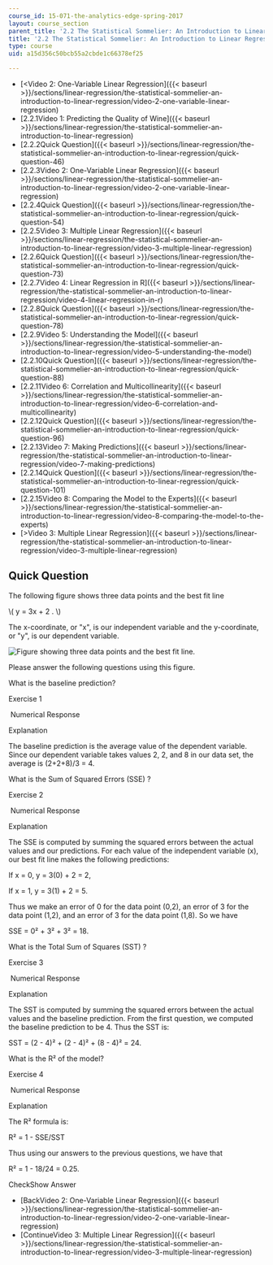 ```yaml
---
course_id: 15-071-the-analytics-edge-spring-2017
layout: course_section
parent_title: '2.2 The Statistical Sommelier: An Introduction to Linear Regression'
title: '2.2 The Statistical Sommelier: An Introduction to Linear Regression'
type: course
uid: a15d356c50bcb55a2cbde1c66378ef25

---
```


*   [<Video 2: One-Variable Linear Regression]({{< baseurl >}}/sections/linear-regression/the-statistical-sommelier-an-introduction-to-linear-regression/video-2-one-variable-linear-regression)
*   [2.2.1Video 1: Predicting the Quality of Wine]({{< baseurl >}}/sections/linear-regression/the-statistical-sommelier-an-introduction-to-linear-regression)
*   [2.2.2Quick Question]({{< baseurl >}}/sections/linear-regression/the-statistical-sommelier-an-introduction-to-linear-regression/quick-question-46)
*   [2.2.3Video 2: One-Variable Linear Regression]({{< baseurl >}}/sections/linear-regression/the-statistical-sommelier-an-introduction-to-linear-regression/video-2-one-variable-linear-regression)
*   [2.2.4Quick Question]({{< baseurl >}}/sections/linear-regression/the-statistical-sommelier-an-introduction-to-linear-regression/quick-question-54)
*   [2.2.5Video 3: Multiple Linear Regression]({{< baseurl >}}/sections/linear-regression/the-statistical-sommelier-an-introduction-to-linear-regression/video-3-multiple-linear-regression)
*   [2.2.6Quick Question]({{< baseurl >}}/sections/linear-regression/the-statistical-sommelier-an-introduction-to-linear-regression/quick-question-73)
*   [2.2.7Video 4: Linear Regression in R]({{< baseurl >}}/sections/linear-regression/the-statistical-sommelier-an-introduction-to-linear-regression/video-4-linear-regression-in-r)
*   [2.2.8Quick Question]({{< baseurl >}}/sections/linear-regression/the-statistical-sommelier-an-introduction-to-linear-regression/quick-question-78)
*   [2.2.9Video 5: Understanding the Model]({{< baseurl >}}/sections/linear-regression/the-statistical-sommelier-an-introduction-to-linear-regression/video-5-understanding-the-model)
*   [2.2.10Quick Question]({{< baseurl >}}/sections/linear-regression/the-statistical-sommelier-an-introduction-to-linear-regression/quick-question-88)
*   [2.2.11Video 6: Correlation and Multicollinearity]({{< baseurl >}}/sections/linear-regression/the-statistical-sommelier-an-introduction-to-linear-regression/video-6-correlation-and-multicollinearity)
*   [2.2.12Quick Question]({{< baseurl >}}/sections/linear-regression/the-statistical-sommelier-an-introduction-to-linear-regression/quick-question-96)
*   [2.2.13Video 7: Making Predictions]({{< baseurl >}}/sections/linear-regression/the-statistical-sommelier-an-introduction-to-linear-regression/video-7-making-predictions)
*   [2.2.14Quick Question]({{< baseurl >}}/sections/linear-regression/the-statistical-sommelier-an-introduction-to-linear-regression/quick-question-101)
*   [2.2.15Video 8: Comparing the Model to the Experts]({{< baseurl >}}/sections/linear-regression/the-statistical-sommelier-an-introduction-to-linear-regression/video-8-comparing-the-model-to-the-experts)
*   [\>Video 3: Multiple Linear Regression]({{< baseurl >}}/sections/linear-regression/the-statistical-sommelier-an-introduction-to-linear-regression/video-3-multiple-linear-regression)

Quick Question
--------------

The following figure shows three data points and the best fit line

\\( y = 3x + 2 . \\)

The x-coordinate, or "x", is our independent variable and the y-coordinate, or "y", is our dependent variable.

![Figure showing three data points and the best fit line.](/coursemedia/15-071-the-analytics-edge-spring-2017/0c812c318c8939543d901b0f954da36a_Wine_QQ2.png)

Please answer the following questions using this figure.

What is the baseline prediction?

Exercise 1

&nbsp;Numerical Response&nbsp;

Explanation

The baseline prediction is the average value of the dependent variable. Since our dependent variable takes values 2, 2, and 8 in our data set, the average is (2+2+8)/3 = 4.

What is the Sum of Squared Errors (SSE) ?

Exercise 2

&nbsp;Numerical Response&nbsp;

Explanation

The SSE is computed by summing the squared errors between the actual values and our predictions. For each value of the independent variable (x), our best fit line makes the following predictions:

If x = 0, y = 3(0) + 2 = 2,

If x = 1, y = 3(1) + 2 = 5.

Thus we make an error of 0 for the data point (0,2), an error of 3 for the data point (1,2), and an error of 3 for the data point (1,8). So we have

SSE = 0² + 3² + 3² = 18.

What is the Total Sum of Squares (SST) ?

Exercise 3

&nbsp;Numerical Response&nbsp;

Explanation

The SST is computed by summing the squared errors between the actual values and the baseline prediction. From the first question, we computed the baseline prediction to be 4. Thus the SST is:

SST = (2 - 4)² + (2 - 4)² + (8 - 4)² = 24.

What is the R² of the model?

Exercise 4

&nbsp;Numerical Response&nbsp;

Explanation

The R² formula is:

R² = 1 - SSE/SST

Thus using our answers to the previous questions, we have that

R² = 1 - 18/24 = 0.25.

CheckShow Answer

*   [BackVideo 2: One-Variable Linear Regression]({{< baseurl >}}/sections/linear-regression/the-statistical-sommelier-an-introduction-to-linear-regression/video-2-one-variable-linear-regression)
*   [ContinueVideo 3: Multiple Linear Regression]({{< baseurl >}}/sections/linear-regression/the-statistical-sommelier-an-introduction-to-linear-regression/video-3-multiple-linear-regression)
